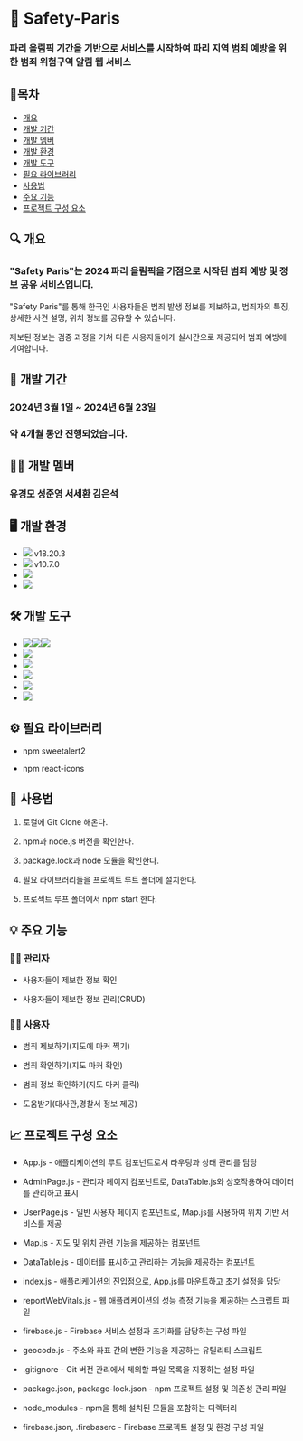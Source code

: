 # 🚨 Safety-Paris

### 파리 올림픽 기간을 기반으로 서비스를 시작하여 파리 지역 범죄 예방을 위한 범죄 위험구역 알림 웹 서비스

## 📌목차

- [개요](#-개요)
- [개발 기간](#-개발-기간)
- [개발 멤버](#-개발-멤버)
- [개발 환경](#-개발-환경)
- [개발 도구](#-개발-도구)
- [필요 라이브러리](#-필요-라이브러리)
- [사용법](#-사용법)
- [주요 기능](#-주요-기능)
- [프로젝트 구성 요소](#-프로젝트-구성-요소)

## 🔍 개요

### "Safety Paris"는 2024 파리 올림픽을 기점으로 시작된 범죄 예방 및 정보 공유 서비스입니다.

"Safety Paris"를 통해 한국인 사용자들은 범죄 발생 정보를 제보하고, 범죄자의 특징, 상세한 사건 설명, 위치 정보를 공유할 수 있습니다.

제보된 정보는 검증 과정을 거쳐 다른 사용자들에게 실시간으로 제공되어 범죄 예방에 기여합니다.

## 📆 개발 기간

### 2024년 3월 1일 ~ 2024년 6월 23일

### 약 4개월 동안 진행되었습니다.

## 👨‍💻 개발 멤버

### 유경모 성준영 서세환 김은석

## 🖥 개발 환경

- <img src="https://img.shields.io/badge/Node.js-%23339933?style=for-the-badge&logo=node.js&logoColor=white"> v18.20.3
- <img src="https://img.shields.io/badge/npm-%23CB3837?style=for-the-badge&logo=npm&logoColor=white"> v10.7.0
- <img src="https://img.shields.io/badge/Visual_Studio_Code-%23007ACC?style=for-the-badge&logo=visual-studio-code&logoColor=white">
- <img src="https://img.shields.io/badge/Google_Chrome-%234285F4?style=for-the-badge&logo=google-chrome&logoColor=white">

## 🛠 개발 도구

- <img src="https://img.shields.io/badge/HTML-%23E34F26?style=for-the-badge&logo=html5&logoColor=white"><img src="https://img.shields.io/badge/CSS-%231572B6?style=for-the-badge&logo=css3&logoColor=white"><img src="https://img.shields.io/badge/JS-%23F7DF1E?style=for-the-badge&logo=javascript&logoColor=black">
- <img src="https://img.shields.io/badge/React-%2361DAFB?style=for-the-badge&logo=React&logoColor=white">
- <img src="https://img.shields.io/badge/Firebase-%23039BE5?style=for-the-badge&logo=firebase">
- <img src="https://img.shields.io/badge/Google_Maps_API-%234285F4?style=for-the-badge&logo=google-maps&logoColor=white">
- <img src="https://img.shields.io/badge/Geolocation_API-%23424242?style=for-the-badge&logo=javascript&logoColor=white">
- <img src="https://img.shields.io/badge/github-%23121011.svg?style=for-the-badge&logo=github&logoColor=white">

## ⚙️ 필요 라이브러리

- npm sweetalert2

- npm react-icons

## 📑 사용법

1. 로컬에 Git Clone 해온다.

2. npm과 node.js 버전을 확인한다.

3. package.lock과 node 모듈을 확인한다.

4. 필요 라이브러리들을 프로젝트 루트 폴더에 설치한다.

5. 프로젝트 루프 폴더에서 npm start 한다.

## 💡 주요 기능

### 👮‍♀️ 관리자

- 사용자들이 제보한 정보 확인

- 사용자들이 제보한 정보 관리(CRUD)

### 👨‍💼 사용자

- 범죄 제보하기(지도에 마커 찍기)

- 범죄 확인하기(지도 마커 확인)

- 범죄 정보 확인하기(지도 마커 클릭)

- 도움받기(대사관,경찰서 정보 제공)

## 📈 프로젝트 구성 요소

- App.js - 애플리케이션의 루트 컴포넌트로서 라우팅과 상태 관리를 담당

- AdminPage.js - 관리자 페이지 컴포넌트로, DataTable.js와 상호작용하여 데이터를 관리하고 표시

- UserPage.js - 일반 사용자 페이지 컴포넌트로, Map.js를 사용하여 위치 기반 서비스를 제공

- Map.js - 지도 및 위치 관련 기능을 제공하는 컴포넌트

- DataTable.js - 데이터를 표시하고 관리하는 기능을 제공하는 컴포넌트

- index.js - 애플리케이션의 진입점으로, App.js를 마운트하고 초기 설정을 담당

- reportWebVitals.js - 웹 애플리케이션의 성능 측정 기능을 제공하는 스크립트 파일

- firebase.js - Firebase 서비스 설정과 초기화를 담당하는 구성 파일

- geocode.js - 주소와 좌표 간의 변환 기능을 제공하는 유틸리티 스크립트

- .gitignore - Git 버전 관리에서 제외할 파일 목록을 지정하는 설정 파일

- package.json, package-lock.json - npm 프로젝트 설정 및 의존성 관리 파일

- node_modules - npm을 통해 설치된 모듈을 포함하는 디렉터리

- firebase.json, .firebaserc - Firebase 프로젝트 설정 및 환경 구성 파일
